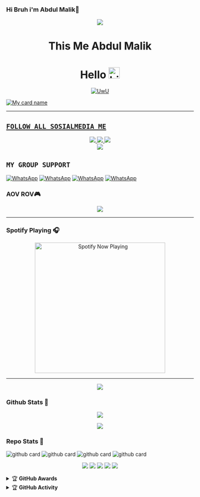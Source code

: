 ### Hi Bruh i'm Abdul Malik👋

<p align="center">
  <img src="https://avatars.githubusercontent.com/u/90433321?v=4" />
</p>
<h1 align="center">This Me Abdul Malik
</p>


<h1 align="center">Hello <img src="https://user-images.githubusercontent.com/1303154/88677602-1635ba80-d120-11ea-84d8-d263ba5fc3c0.gif" width="30px" alt="hi"><br></h1>

<p align="center">
  <a href="https://github.com/ZansLord"><img src="http://readme-typing-svg.herokuapp.com?color=FFFF00&center=true&vCenter=true&multiline=false&lines=Hi!+im+a+Newbie🙀;Currently+Learning+Javascript.;Don't+bully+me+>//<" alt="UwU">
</p>

<p 
--------

![My card name](https://cardivo.vercel.app/api?name=ZansLord&description=DOOOR,%20WELCOME%20TO%20di%20github%20ZansLord%20&image=https://avatars.githubusercontent.com/u/90433321?v=4&backgroundColor=%23ecf0f1&instagram=abdulmalik_4342&github=ZansLord&pattern=leaf&colorPattern=%23eaeaea)

 ---------


## ```FOLLOW ALL SOSIALMEDIA ME```
<p align="center">
<a href="https://instagram.com/abdulmalik_4342"><img src="https://img.shields.io/badge/Instagram-E4405F?style=for-the-badge&logo=instagram&logoColor=white"/> 
<a href="https://wa.me/+6285869074622"><img src="https://img.shields.io/badge/WhatsApp-25D366?style=for-the-badge&logo=whatsapp&logoColor=white" />
<a href="https://youtube.com/channel/UCQTY8f50tu64_t7QohIdqmA"><img src="https://img.shields.io/badge/YouTube ZANSLORD-ff0000?style=for-the-badge&logo=youtube&logoColor=ff000000&link=https://youtube.com/ZeroYT7" /><br>
<a href="https://tiktok.com/@abdulzans"><img src="https://img.shields.io/badge/Tiktok ZANSLORD-black?style=for-the-badge&logo=tiktok&logoColor=ff000000&link=https://tiktok.com/@zeroyt7" /></a>
</p>

## ```MY GROUP SUPPORT```
<a href="https://chat.whatsapp.com/EovTV7blporBvWncIOXDBA"><img alt="WhatsApp" src="https://img.shields.io/badge/EXTREAM-25D366?style=for-the-badge&logo=whatsapp&logoColor=white"/></a>
<a href="https://chat.whatsapp.com/LTL9J5K0dxp65WspruIQuW"><img alt="WhatsApp" src="https://img.shields.io/badge/BLACKTEAM-25D366?style=for-the-badge&logo=whatsapp&logoColor=white"/></a>
<a href="https://chat.whatsapp.com/BFXePvxJSdvAxQrMonrbG4"><img alt="WhatsApp" src="https://img.shields.io/badge/REVOLUTION-25D366?style=for-the-badge&logo=whatsapp&logoColor=white"/></a>
<a href="https://chat.whatsapp.com/CzJ7a4HnT7TFsrxoyvDZwD"><img alt="WhatsApp" src="https://img.shields.io/badge/BIJIKERS-25D366?style=for-the-badge&logo=whatsapp&logoColor=white"/></a>


### AOV ROV🎮
<p align="center">
  <img src="https://github.com/ZansLord/ZansLord/blob/main/aov-rov.gif" />
</p>

------

### Spotify Playing 🎧

<p align="center">
  <a href="https://open.spotify.com/track/3A4FRzgve9BjfKbvVXRIFO?si=d5jDO41rReaZm7ikLJW66Q" target="_blank"><img src="https://now-playing-on-spotify.vercel.app/api/spotify" alt="Spotify Now Playing" width="350"/></a>
</p>

------

<p align="center">
  <img src="https://img.shields.io/badge/-JavaScript-black?style=flat-square&logo=javascript" />

### Github Stats 🚀

<p align="center"><a href="https://github.com/ZansLord"><img src="https://github-readme-stats.vercel.app/api?username=ZansLord&show_icons=true&theme=radical"></a></p>
<p align="center"><a href="https://github.com/ZansLord"><img src="https://github-readme-stats.vercel.app/api/top-langs/?username=ZansLord&theme=radical&layout=compact"></a></p>

### Repo Stats 🔭
![github card](https://github-readme-stats.vercel.app/api/pin/?username=ZansLord&repo=BOTZ7&theme=dark)
![github card](https://github-readme-stats.vercel.app/api/pin/?username=ZansLord&repo=SelfBot&theme=nightowl)
![github card](https://github-readme-stats.vercel.app/api/pin/?username=ZansLord&repo=ALEXA-BOTZ&theme=dark)
![github card](https://github-readme-stats.vercel.app/api/pin/?username=ZansLord&repo=ZansLord&theme=nightowl)


<p align="center">
    <img src="https://img.shields.io/badge/OS-Linux-blue?&logo=Linux" />
    <img src="https://img.shields.io/badge/OS-Windows-blue?&logo=Windows" />
    <img src="https://img.shields.io/badge/IDE-Xcode-blue?&logo=xcode" />
    <img src="https://img.shields.io/badge/Text%20Editor-Visual%20Studio%20Code-blue?&logo=visual%20studio%20code&logoColor=blue" />
    <img src="https://img.shields.io/badge/Sublime%20Text-gray?&logo=Sublime-Text" />
</p>
<details>
    <summary>&#127942 <b>GitHub Awards</b></summary><br/>

![Github Trophy](https://github-profile-trophy.vercel.app/?username=phaticusthiccy)

</details>

<details>
    <summary>&#127942 <b>GitHub Activity</b></summary><br/>

![Metrics](https://metrics.lecoq.io/ZansLord?template=classic&repositories.forks=true&languages=1&languages.colors=github&languages.threshold=0%25&config.timezone=Asia%2FMakassar)

</details> 
